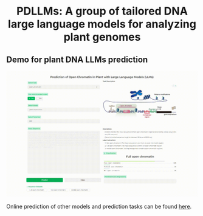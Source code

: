 <h1>
  <p align="center">
  PDLLMs: A group of tailored DNA large language models for analyzing plant genomes
  </p>
</h1>

## Demo for plant DNA LLMs prediction

![demo](resources/plantllm.gif)

Online prediction of other models and prediction tasks can be found [here](https://finetune.plantllm.org/).
